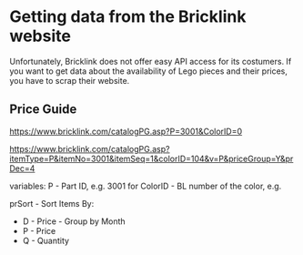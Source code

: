 # Getting data from the Bricklink website

Unfortunately, Bricklink does not offer easy API access for its costumers. If you want to get data about the availability of Lego pieces and their prices, you have to scrap their website.

## Price Guide

https://www.bricklink.com/catalogPG.asp?P=3001&ColorID=0

https://www.bricklink.com/catalogPG.asp?itemType=P&itemNo=3001&itemSeq=1&colorID=104&v=P&priceGroup=Y&prDec=4



variables:
P - Part ID, e.g. 3001 for 
ColorID - BL number of the color, e.g.

prSort - Sort Items By:

   - D - Price - Group by Month
   - P - Price
   - Q - Quantity
